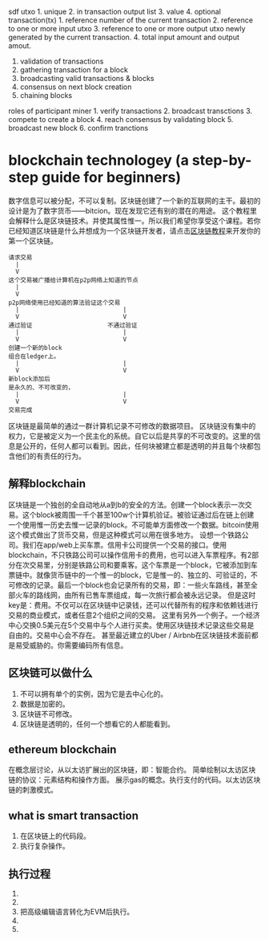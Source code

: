 sdf
utxo
    1. unique
    2. in transaction output list
    3. value
    4. optional
transaction(tx)
    1. reference number of the current transaction
    2. reference to one or more input utxo
    3. reference to one or more output utxo newly generated by the current transaction.
    4. total input amount and output amout.

1. validation of transactions
2. gathering transaction for a block
3. broadcasting valid transactions & blocks
4. consensus on next block creation
5. chaining blocks

roles of participant
miner
    1. verify transactions
    2. broadcast transctions
    3. compete to create a block
    4. reach consensus by validating block
    5. broadcast new block
    6. confirm tranctions



# blockchain technologey (a step-by-step guide for beginners)

数字信息可以被分配，不可以复制。区块链创建了一个新的互联网的主干。最初的设计是为了数字货币——bitcion。现在发现它还有别的潜在的用途。
这个教程里会解释什么是区块链技术。并使其属性惟一。所以我们希望你享受这个课程。若你已经知道区块链是什么并想成为一个区块链开发者，请点击[区块链教程](https://blockgeeks.com/guides/blockchain-developer/)来开发你的第一个区块链。

    请求交易
      |
      V
    这个交易被广播给计算机在p2p网络上知道的节点
      |
      V
    p2p网络使用已经知道的算法验证这个交易
      |                             |
      V                             V
    通过验证                     不通过验证
      |                             |
      V                             V
    创建一个新的block
    组合在ledger上。
      |                             |
      V                             V
    新block添加后
    是永久的、不可改变的，
      |                             |
      V                             V
    交易完成

区块链是最简单的通过一群计算机记录不可修改的数据项目。
区块链没有集中的权力，它是被定义为一个民主化的系统。自它以后是共享的不可改变的。这里的信息是公开的，任何人都可以看到。因此，任何块被建立都是透明的并且每个块都包含他们的有责任的行为。

## 解释blockchain

区块链是一个独创的全自动地从a到b的安全的方法。创建一个block表示一次交易。这个block被周围一千个甚至100w个计算机验证。被验证通过后在链上创建一个使用惟一历史去惟一记录的block。不可能单方面修改一个数据。bitcoin使用这个模式做出了货币交易，但是这种模式可以用在很多地方。
设想一个铁路公司。我们在app/web上买车票。信用卡公司提供一个交易的接口。使用blockchain，不只铁路公司可以操作信用卡的费用，也可以进入车票程序。有2部分在次交易里，分别是铁路公司和要乘客。这个车票是一个block，它被添加到车票链中。就像货币链中的一个惟一的block，它是惟一的、独立的、可验证的，不可修改的记录。最后一个block也会记录所有的交易，即：一些火车路线，甚至全部火车的路线网，由所有已售车票组成，每一次旅行都会被永远记录。
但是这时key是：费用。不仅可以在区块链中记录钱，还可以代替所有的程序和依赖钱进行交易的商业模式，或者任意2个组织之间的交易。
这里有另外一个例子。一个经济中心交换0.5美元在5个交易中与个人进行买卖。使用区块链技术记录这些交易是自由的。交易中心会不存在。
甚至最近建立的Uber / Airbnb在区块链技术面前都是易受威胁的。你需要编码所有信息。

## 区块链可以做什么

1. 不可以拥有单个的实例，因为它是去中心化的。
2. 数据是加密的。
3. 区块链不可修改。
4. 区块链是透明的，任何一个想看它的人都能看到。

## ethereum blockchain

在概念层讨论，从以太访扩展出的区块链，即：智能合约。
简单绘制以太访区块链的协议：元素结构和操作方面。
展示gas的概念。执行支付的代码。以太访区块链的刺激模式。

## what is smart transaction
1. 在区块链上的代码段。
2. 执行复杂操作。

## 执行过程

1. 
2. 
3. 把高级编辑语言转化为EVM后执行。
4. 
5. 

